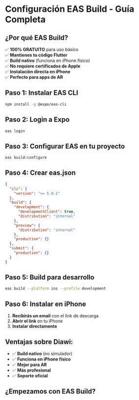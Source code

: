 # Configuración EAS Build - Guía Completa

## ¿Por qué EAS Build?

✅ **100% GRATUITO** para uso básico  
✅ **Mantienes tu código Flutter**  
✅ **Build nativo** (funciona en iPhone físico)  
✅ **No requiere certificados de Apple**  
✅ **Instalación directa en iPhone**  
✅ **Perfecto para apps de AR**  

## Paso 1: Instalar EAS CLI

```bash
npm install -g @expo/eas-cli
```

## Paso 2: Login a Expo

```bash
eas login
```

## Paso 3: Configurar EAS en tu proyecto

```bash
eas build:configure
```

## Paso 4: Crear eas.json

```json
{
  "cli": {
    "version": ">= 5.9.1"
  },
  "build": {
    "development": {
      "developmentClient": true,
      "distribution": "internal"
    },
    "preview": {
      "distribution": "internal"
    },
    "production": {}
  },
  "submit": {
    "production": {}
  }
}
```

## Paso 5: Build para desarrollo

```bash
eas build --platform ios --profile development
```

## Paso 6: Instalar en iPhone

1. **Recibirás un email** con el link de descarga
2. **Abrir el link** en tu iPhone
3. **Instalar directamente**

## Ventajas sobre Diawi:

- ✅ **Build nativo** (no simulador)
- ✅ **Funciona en iPhone físico**
- ✅ **Mejor para AR**
- ✅ **Más profesional**
- ✅ **Soporte oficial**

## ¿Empezamos con EAS Build?
